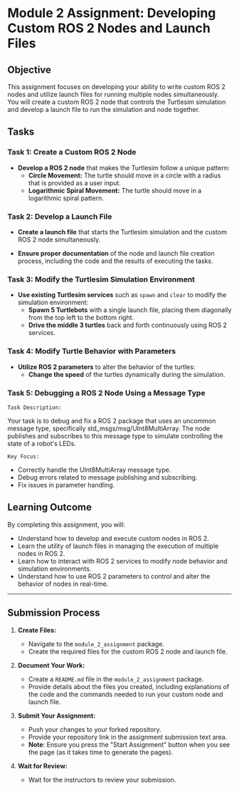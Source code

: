 # Module 2 Assignment: Developing Custom ROS 2 Nodes and Launch Files

## Objective

This assignment focuses on developing your ability to write custom ROS 2 nodes and utilize launch files for running multiple nodes simultaneously. You will create a custom ROS 2 node that controls the Turtlesim simulation and develop a launch file to run the simulation and node together.

## Tasks

### Task 1: Create a Custom ROS 2 Node

- **Develop a ROS 2 node** that makes the Turtlesim follow a unique pattern:
  - **Circle Movement:** The turtle should move in a circle with a radius that is provided as a user input.
  - **Logarithmic Spiral Movement:** The turtle should move in a logarithmic spiral pattern.

### Task 2: Develop a Launch File

- **Create a launch file** that starts the Turtlesim simulation and the custom ROS 2 node simultaneously.

- **Ensure proper documentation** of the node and launch file creation process, including the code and the results of executing the tasks.

### Task 3: Modify the Turtlesim Simulation Environment

- **Use existing Turtlesim services** such as `spawn` and `clear` to modify the simulation environment:
  - **Spawn 5 Turtlebots** with a single launch file, placing them diagonally from the top left to the bottom right.
  - **Drive the middle 3 turtles** back and forth continuously using ROS 2 services.

### Task 4: Modify Turtle Behavior with Parameters

- **Utilize ROS 2 parameters** to alter the behavior of the turtles:
  - **Change the speed** of the turtles dynamically during the simulation.

### Task 5: Debugging a ROS 2 Node Using a Message Type
`Task Description:`

 Your task is to debug and fix a ROS 2 package that uses an uncommon message type, specifically std_msgs/msg/UInt8MultiArray. The node publishes and subscribes to this message type to simulate controlling the state of a robot's LEDs.

`Key Focus:`

- Correctly handle the UInt8MultiArray message type.
- Debug errors related to message publishing and subscribing.
- Fix issues in parameter handling.

## Learning Outcome

By completing this assignment, you will:
- Understand how to develop and execute custom nodes in ROS 2.
- Learn the utility of launch files in managing the execution of multiple nodes in ROS 2.
- Learn how to interact with ROS 2 services to modify node behavior and simulation environments.
- Understand how to use ROS 2 parameters to control and alter the behavior of nodes in real-time.
---
## Submission Process

1. **Create Files:**
   - Navigate to the `module_2_assignment` package.
   - Create the required files for the custom ROS 2 node and launch file.

2. **Document Your Work:**
   - Create a `README.md` file in the `module_2_assignment` package.
   - Provide details about the files you created, including explanations of the code and the commands needed to run your custom node and launch file.

3. **Submit Your Assignment:**
   - Push your changes to your forked repository.
   - Provide your repository link in the assignment submission text area.
   - **Note**: Ensure you press the "Start Assignment" button when you see the page (as it takes time to generate the pages).

4. **Wait for Review:**
   - Wait for the instructors to review your submission.
